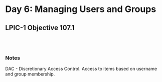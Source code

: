 # Day 6: Managing Users and Groups

## LPIC-1 Objective 107.1
<br></br>

### Notes

DAC - Discretionary Access Control. Access to items based on username and group membership.
